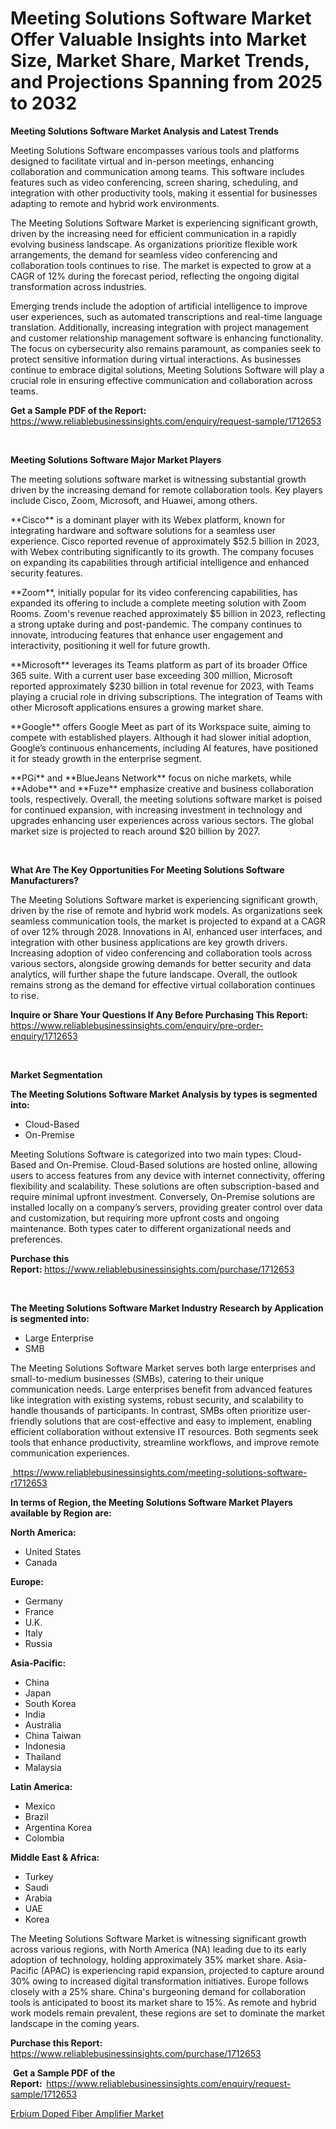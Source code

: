 <p><h1>Meeting Solutions Software Market Offer Valuable Insights into Market Size, Market Share, Market Trends, and Projections Spanning from 2025 to 2032</h1></p><p><strong>Meeting Solutions Software Market Analysis and Latest Trends</strong></p>
<p><p>Meeting Solutions Software encompasses various tools and platforms designed to facilitate virtual and in-person meetings, enhancing collaboration and communication among teams. This software includes features such as video conferencing, screen sharing, scheduling, and integration with other productivity tools, making it essential for businesses adapting to remote and hybrid work environments.</p><p>The Meeting Solutions Software Market is experiencing significant growth, driven by the increasing need for efficient communication in a rapidly evolving business landscape. As organizations prioritize flexible work arrangements, the demand for seamless video conferencing and collaboration tools continues to rise. The market is expected to grow at a CAGR of 12% during the forecast period, reflecting the ongoing digital transformation across industries.</p><p>Emerging trends include the adoption of artificial intelligence to improve user experiences, such as automated transcriptions and real-time language translation. Additionally, increasing integration with project management and customer relationship management software is enhancing functionality. The focus on cybersecurity also remains paramount, as companies seek to protect sensitive information during virtual interactions. As businesses continue to embrace digital solutions, Meeting Solutions Software will play a crucial role in ensuring effective communication and collaboration across teams.</p></p>
<p><strong>Get a Sample PDF of the Report:&nbsp;</strong> <a href="https://www.reliablebusinessinsights.com/enquiry/request-sample/1712653?utm_campaign=2253&utm_medium=2&utm_source=Github&utm_content=ia&utm_term=28032025&utm_id=meeting-solutions-software">https://www.reliablebusinessinsights.com/enquiry/request-sample/1712653</a></p>
<p>&nbsp;</p>
<p><strong>Meeting Solutions Software Major Market Players</strong></p>
<p><p>The meeting solutions software market is witnessing substantial growth driven by the increasing demand for remote collaboration tools. Key players include Cisco, Zoom, Microsoft, and Huawei, among others. </p><p>**Cisco** is a dominant player with its Webex platform, known for integrating hardware and software solutions for a seamless user experience. Cisco reported revenue of approximately $52.5 billion in 2023, with Webex contributing significantly to its growth. The company focuses on expanding its capabilities through artificial intelligence and enhanced security features.</p><p>**Zoom**, initially popular for its video conferencing capabilities, has expanded its offering to include a complete meeting solution with Zoom Rooms. Zoom's revenue reached approximately $5 billion in 2023, reflecting a strong uptake during and post-pandemic. The company continues to innovate, introducing features that enhance user engagement and interactivity, positioning it well for future growth.</p><p>**Microsoft** leverages its Teams platform as part of its broader Office 365 suite. With a current user base exceeding 300 million, Microsoft reported approximately $230 billion in total revenue for 2023, with Teams playing a crucial role in driving subscriptions. The integration of Teams with other Microsoft applications ensures a growing market share.</p><p>**Google** offers Google Meet as part of its Workspace suite, aiming to compete with established players. Although it had slower initial adoption, Google’s continuous enhancements, including AI features, have positioned it for steady growth in the enterprise segment.</p><p>**PGi** and **BlueJeans Network** focus on niche markets, while **Adobe** and **Fuze** emphasize creative and business collaboration tools, respectively. Overall, the meeting solutions software market is poised for continued expansion, with increasing investment in technology and upgrades enhancing user experiences across various sectors. The global market size is projected to reach around $20 billion by 2027.</p></p>
<p>&nbsp;</p>
<p><strong>What Are The Key Opportunities For Meeting Solutions Software Manufacturers?</strong></p>
<p><p>The Meeting Solutions Software market is experiencing significant growth, driven by the rise of remote and hybrid work models. As organizations seek seamless communication tools, the market is projected to expand at a CAGR of over 12% through 2028. Innovations in AI, enhanced user interfaces, and integration with other business applications are key growth drivers. Increasing adoption of video conferencing and collaboration tools across various sectors, alongside growing demands for better security and data analytics, will further shape the future landscape. Overall, the outlook remains strong as the demand for effective virtual collaboration continues to rise.</p></p>
<p><strong>Inquire or Share Your Questions If Any Before Purchasing This Report:</strong> <a href="https://www.reliablebusinessinsights.com/enquiry/pre-order-enquiry/1712653?utm_campaign=2253&utm_medium=2&utm_source=Github&utm_content=ia&utm_term=28032025&utm_id=meeting-solutions-software">https://www.reliablebusinessinsights.com/enquiry/pre-order-enquiry/1712653</a></p>
<p>&nbsp;</p>
<p><strong>Market Segmentation</strong></p>
<p><strong>The Meeting Solutions Software Market Analysis by types is segmented into:</strong></p>
<p><ul><li>Cloud-Based</li><li>On-Premise</li></ul></p>
<p><p>Meeting Solutions Software is categorized into two main types: Cloud-Based and On-Premise. Cloud-Based solutions are hosted online, allowing users to access features from any device with internet connectivity, offering flexibility and scalability. These solutions are often subscription-based and require minimal upfront investment. Conversely, On-Premise solutions are installed locally on a company’s servers, providing greater control over data and customization, but requiring more upfront costs and ongoing maintenance. Both types cater to different organizational needs and preferences.</p></p>
<p><strong>Purchase this Report:&nbsp;</strong><a href="https://www.reliablebusinessinsights.com/purchase/1712653?utm_campaign=2253&utm_medium=2&utm_source=Github&utm_content=ia&utm_term=28032025&utm_id=meeting-solutions-software">https://www.reliablebusinessinsights.com/purchase/1712653</a></p>
<p>&nbsp;</p>
<p><strong>The Meeting Solutions Software Market Industry Research by Application is segmented into:</strong></p>
<p><ul><li>Large Enterprise</li><li>SMB</li></ul></p>
<p><p>The Meeting Solutions Software Market serves both large enterprises and small-to-medium businesses (SMBs), catering to their unique communication needs. Large enterprises benefit from advanced features like integration with existing systems, robust security, and scalability to handle thousands of participants. In contrast, SMBs often prioritize user-friendly solutions that are cost-effective and easy to implement, enabling efficient collaboration without extensive IT resources. Both segments seek tools that enhance productivity, streamline workflows, and improve remote communication experiences.</p></p>
<p><a href="https://www.reliablebusinessinsights.com/meeting-solutions-software-r1712653?utm_campaign=2253&utm_medium=2&utm_source=Github&utm_content=ia&utm_term=28032025&utm_id=meeting-solutions-software">&nbsp;https://www.reliablebusinessinsights.com/meeting-solutions-software-r1712653</a></p>
<p><strong>In terms of Region, the Meeting Solutions Software Market Players available by Region are:</strong></p>
<p>
    <p> <strong> North America: </strong>
        <ul>
            <li>United States</li>
            <li>Canada</li>
        </ul>
        </p> 
    <p> <strong> Europe: </strong>
        <ul>
            <li>Germany</li>
            <li>France</li>
            <li>U.K.</li>
            <li>Italy</li>
            <li>Russia</li>
        </ul>
        </p> 
    <p> <strong> Asia-Pacific: </strong>
        <ul>
            <li>China</li>
            <li>Japan</li>
            <li>South Korea</li>
            <li>India</li>
            <li>Australia</li>
            <li>China Taiwan</li>
            <li>Indonesia</li>
            <li>Thailand</li>
            <li>Malaysia</li>
        </ul>
        </p> 
    <p> <strong> Latin America: </strong>
        <ul>
            <li>Mexico</li>
            <li>Brazil</li>
            <li>Argentina Korea</li>
            <li>Colombia</li>
        </ul>
        </p> 
    <p> <strong> Middle East & Africa: </strong>
        <ul>
            <li>Turkey</li>
            <li>Saudi</li>
            <li>Arabia</li>
            <li>UAE</li>
            <li>Korea</li>
        </ul>
    </p>
    </p>
<p><p>The Meeting Solutions Software Market is witnessing significant growth across various regions, with North America (NA) leading due to its early adoption of technology, holding approximately 35% market share. Asia-Pacific (APAC) is experiencing rapid expansion, projected to capture around 30% owing to increased digital transformation initiatives. Europe follows closely with a 25% share. China's burgeoning demand for collaboration tools is anticipated to boost its market share to 15%. As remote and hybrid work models remain prevalent, these regions are set to dominate the market landscape in the coming years.</p></p>
<p><strong>Purchase this Report: </strong><a href="https://www.reliablebusinessinsights.com/purchase/1712653?utm_campaign=2253&utm_medium=2&utm_source=Github&utm_content=ia&utm_term=28032025&utm_id=meeting-solutions-software">https://www.reliablebusinessinsights.com/purchase/1712653</a></p>
<p>&nbsp;<strong>Get a Sample PDF of the Report:&nbsp;&nbsp;</strong><a href="https://www.reliablebusinessinsights.com/enquiry/request-sample/1712653?utm_campaign=2253&utm_medium=2&utm_source=Github&utm_content=ia&utm_term=28032025&utm_id=meeting-solutions-software">https://www.reliablebusinessinsights.com/enquiry/request-sample/1712653</a></p>
<p><strong></strong></p>
<p><p><a href="https://github.com/arionmp/Market-Research-Report-List-5/blob/main/erbium-doped-fiber-amplifier-market.md?utm_campaign=2253&utm_medium=2&utm_source=Github&utm_content=ia&utm_term=28032025&utm_id=meeting-solutions-software">Erbium Doped Fiber Amplifier Market</a></p></p>